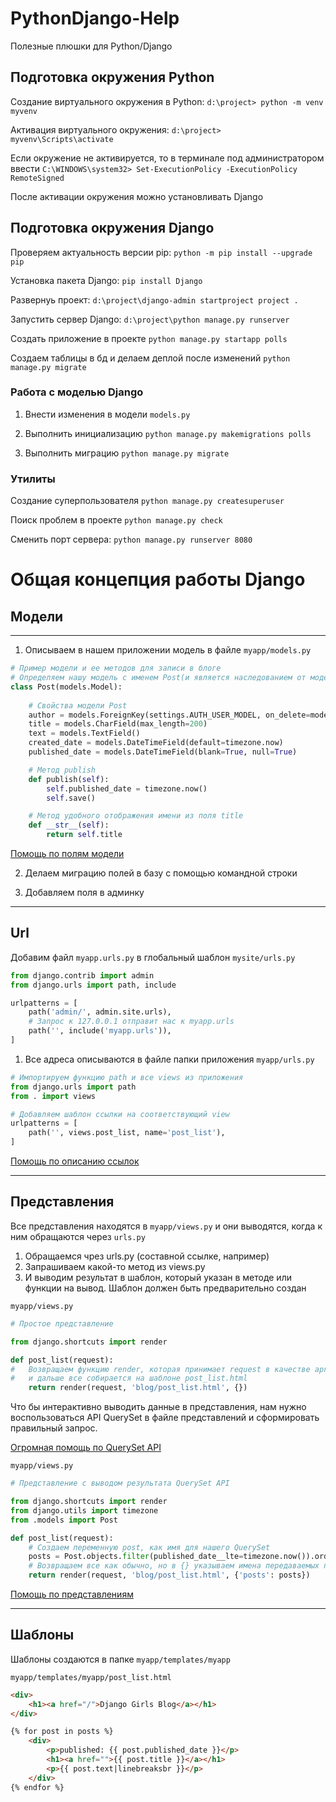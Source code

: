 # PythonDjango-Help
Полезные плюшки для Python/Django

## Подготовка окружения Python

Создание виртуального окружения в Python: `d:\project> python -m venv myvenv`

Активация виртуального окружения: `d:\project> myvenv\Scripts\activate`

Если окружение не активируется, то в терминале под администратором ввести 
`C:\WINDOWS\system32> Set-ExecutionPolicy -ExecutionPolicy RemoteSigned`

После активации окружения можно установливать Django

## Подготовка окружения Django

Проверяем актуальность версии pip: `python -m pip install --upgrade pip`

Установка пакета Django: `pip install Django`

Развернуь проект: `d:\project\django-admin startproject project .`

Запустить сервер Django: `d:\project\python manage.py runserver`

Создать приложение в проекте `python manage.py startapp polls`

Создаем таблицы в бд и делаем деплой после изменений `python manage.py migrate`

### Работа с моделью Django

1. Внести изменения в модели `models.py`

2. Выполнить инициализацию `python manage.py makemigrations polls`

3. Выполнить миграцию `python manage.py migrate`


### Утилиты

Создание суперпользователя `python manage.py createsuperuser`

Поиск проблем в проекте `python manage.py check`

Сменить порт сервера: `python manage.py runserver 8080`


# Общая концепция работы Django

## Модели

---
1. Описываем в нашем приложении модель в файле `myapp/models.py`

```python
# Пример модели и ее методов для записи в блоге
# Определяем нашу модель с именем Post(и является наследованием от модели Django(models.Model))
class Post(models.Model):
    
    # Свойства модели Post
    author = models.ForeignKey(settings.AUTH_USER_MODEL, on_delete=models.CASCADE)
    title = models.CharField(max_length=200)
    text = models.TextField()
    created_date = models.DateTimeField(default=timezone.now)
    published_date = models.DateTimeField(blank=True, null=True)

    # Метод publish
    def publish(self):
        self.published_date = timezone.now()
        self.save()

    # Метод удобного отображения имени из поля title
    def __str__(self):
        return self.title
```
[Помощь по полям модели](https://docs.djangoproject.com/en/2.2/ref/models/fields/)

2. Делаем миграцию полей в базу с помощью командной строки

3. Добавляем поля в админку

---

## Url

Добавим файл `myapp.urls.py` в глобальный шаблон `mysite/urls.py`

```python
from django.contrib import admin
from django.urls import path, include

urlpatterns = [
    path('admin/', admin.site.urls),
    # Запрос к 127.0.0.1 отправит нас к myapp.urls
    path('', include('myapp.urls')),
]
```
1. Все адреса описываются в файле папки приложения `myapp/urls.py`

```python
# Импортируем функцию path и все views из приложения
from django.urls import path
from . import views

# Добавляем шаблон ссылки на соответствующий view
urlpatterns = [
    path('', views.post_list, name='post_list'),
]
```
[Помощь по описанию ссылок](https://docs.djangoproject.com/en/2.0/topics/http/urls/)

---

## Представления

Все представления находятся в `myapp/views.py` и они выводятся, когда к ним обращаются через `urls.py`

1. Обращаемся чрез urls.py (составной ссылке, например)
2. Запрашиваем какой-то метод из views.py
3. И выводим результат в шаблон, который указан в методе или функции на вывод. Шаблон должен быть предварительно создан

`myapp/views.py`

```python
# Простое представление

from django.shortcuts import render

def post_list(request):
#   Возвращаем функцию render, которая принимает request в качестве аргумента
#   и дальше все собирается на шаблоне post_list.html
    return render(request, 'blog/post_list.html', {})
```
Что бы интерактивно выводить данные в представления, нам нужно воспользоваться API QuerySet в файле представлений и сформировать правильный запрос.

[Огромная помощь по QuerySet API](https://docs.djangoproject.com/en/2.2/ref/models/querysets/)

`myapp/views.py`

```python
# Представление с выводом результата QuerySet API

from django.shortcuts import render
from django.utils import timezone
from .models import Post

def post_list(request):
    # Создаем переменную post, как имя для нашего QuerySet
    posts = Post.objects.filter(published_date__lte=timezone.now()).order_by('published_date')
    # Возвращаем все как обычно, но в {} указываем имена передаваемых параметров в шаблон
    return render(request, 'blog/post_list.html', {'posts': posts})
```
[Помощь по представлениям](https://docs.djangoproject.com/en/2.2/topics/http/views/)
    
---

## Шаблоны

Шаблоны создаются в папке `myapp/templates/myapp`

`myapp/templates/myapp/post_list.html`

```html
<div>
    <h1><a href="/">Django Girls Blog</a></h1>
</div>

{% for post in posts %}
    <div>
        <p>published: {{ post.published_date }}</p>
        <h1><a href="">{{ post.title }}</a></h1>
        <p>{{ post.text|linebreaksbr }}</p>
    </div>
{% endfor %}
```

